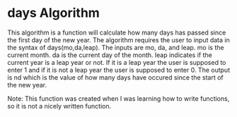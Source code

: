 # days Algorithm
This algorithm is a function will calculate how many days has passed since the first day of the new year. The algorithm requires the user to input data in the syntax of days(mo,da,leap). The inputs are mo, da, and leap. mo is the current month. da is the current day of the month. leap indicates if the current year is a leap year or not. If it is a leap year the user is supposed to enter 1 and if it is not a leap year the user is supposed to enter 0. The output is nd which is the value of how many days have occured since the start of the new year.

Note: This function was created when I was learning how to write functions, so it is not a nicely written function.

